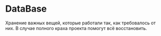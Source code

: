 # DataBase
Хранение важных вещей, которые работали так, как требовалось от них. В случае полного краха проекта помогут всё восстановить. 
